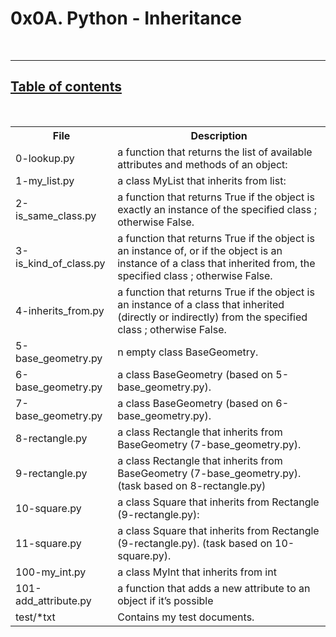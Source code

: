 <h1>0x0A. Python - Inheritance</h1>
<br>
<hr>
<h2><u>Table of contents</u></h2>
<br>
<table>
<tr>
<th>File</th>
<th>Description</th>
</tr>
<tr>
<td>0-lookup.py</td>
<td>a function that returns the list of available attributes and methods of an object:</td>
</tr>
<tr>
<td>1-my_list.py</td>
<td>a class MyList that inherits from list:</td>
</tr>
<tr>
<td>2-is_same_class.py</td>
<td>a function that returns True if the object is exactly an instance of the specified class ; otherwise False.</td>
</tr>
<tr>
<td>3-is_kind_of_class.py</td>
<td>a function that returns True if the object is an instance of, or if the object is an instance of a class that inherited from, the specified class ; otherwise False.</td>
</tr>
<tr>
<td>4-inherits_from.py</td>
<td>a function that returns True if the object is an instance of a class that inherited (directly or indirectly) from the specified class ; otherwise False.</td>
</tr>
<tr>
<td>5-base_geometry.py</td>
<td>n empty class BaseGeometry.</td>
</tr>
<tr>
<td>6-base_geometry.py</td>
<td>a class BaseGeometry (based on 5-base_geometry.py).</td>
</tr>
<tr>
<td>7-base_geometry.py</td>
<td>a class BaseGeometry (based on 6-base_geometry.py).</td>
</tr>
<tr>
<td>8-rectangle.py</td>
<td>a class Rectangle that inherits from BaseGeometry (7-base_geometry.py).</td>
</tr>
<tr>
<td>9-rectangle.py</td>
<td>a class Rectangle that inherits from BaseGeometry (7-base_geometry.py). (task based on 8-rectangle.py)</td>
</tr>
<tr>
<td>10-square.py</td>
<td>a class Square that inherits from Rectangle (9-rectangle.py):</td>
</tr>
<tr>
<td>11-square.py</td>
<td>a class Square that inherits from Rectangle (9-rectangle.py). (task based on 10-square.py).</td>
</tr>
<tr>
<td>100-my_int.py</td>
<td>a class MyInt that inherits from int</td>
</tr>
<tr>
<td>101-add_attribute.py</td>
<td> a function that adds a new attribute to an object if it’s possible</td>
</tr>
<tr>
<td>test/*txt</td>
<td>Contains my test documents.</td>
</tr>
</table>